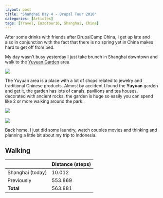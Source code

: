 ```yaml
---
layout: post
title: "Shanghai Day 4 - Drupal Tour 2016"
categories: [Articles]
tags: [Travel, Enzotour16, Shanghai, China]
---
```

After some drinks with friends after DrupalCamp China, I get up late and also in conjunction with the fact that there is no spring yet in China makes hard to get off from bed.

My day wasn't busy yesterday I just take brunch in Shanghai downtown and walk to the [Yuyuan Garden](https://en.wikipedia.org/wiki/Yu_Garden) area.

<img style="margin-right: 20px;" src="{{site.url }}/assets/img/shanghai-sunday-brunch.jpg"/>

The Yuyuan area is a place with a lot of shops related to jewelry and traditional Chinese products. Almost by accident I found the **Yuyuan** garden and get it, the garden has lots of canals, pavilions and tea houses, decorated with ancient rocks, the garden is huge so easily you can spend like 2 or more walking around the park.

<img style="margin-right: 20px;" src="{{site.url }}/assets/img/yuyuan-park-1.jpg"/>
<br/><br/>
<img style="margin-right: 20px;" src="{{site.url }}/assets/img/yuyuan-park-2.jpg"/>

Back home, I just did some laundry, watch couples movies and thinking and planning a little bit about my trip to Indonesia.

## Walking
|  | Distance (steps) |
|---|---|
| Shanghai (today) |  10.012 |
| Previously  | 553.869 |
| **Total**  | 563.881 | 